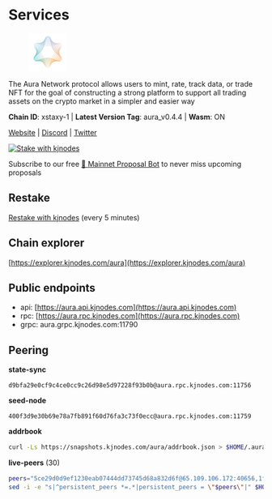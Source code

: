 # Services

<figure><img src="https://raw.githubusercontent.com/kj89/cosmos-images/main/logos/aura.png" alt=""><figcaption></figcaption></figure>

The Aura Network protocol allows users to mint, rate, track data,  or trade NFT for the goal of constructing a strong platform to  support all trading assets on the crypto market in a simpler and easier way

**Chain ID**: xstaxy-1 | **Latest Version Tag**: aura_v0.4.4 | **Wasm**: ON

[Website](https://aura.network) | [Discord](https://discord.gg/hpvF5QcWRf) | [Twitter](https://twitter.com/AuraNetworkHQ)

[![Stake with kjnodes](https://i.ibb.co/cr44Q8j/button-stake-with-kjnodes.png)](https://restake.app/aura/auravaloper17q4k3j6kcslrcuxtj9mxdcgez7kw7jdma8ykjs)

Subscribe to our free [🤖 Mainnet Proposal Bot](https://t.me/kjnodes_proposal_bot) to never miss upcoming proposals

## Restake

[Restake with kjnodes](https://restake.app/aura/auravaloper17q4k3j6kcslrcuxtj9mxdcgez7kw7jdma8ykjs) (every 5 minutes)
## Chain explorer
[https://explorer.kjnodes.com/aura](https://explorer.kjnodes.com/aura)

## Public endpoints

* api: [https://aura.api.kjnodes.com](https://aura.api.kjnodes.com)
* rpc: [https://aura.rpc.kjnodes.com](https://aura.rpc.kjnodes.com)
* grpc: aura.grpc.kjnodes.com:11790

## Peering

**state-sync**

```text
d9bfa29e0cf9c4ce0cc9c26d98e5d97228f93b0b@aura.rpc.kjnodes.com:11756
```

**seed-node**

```text
400f3d9e30b69e78a7fb891f60d76fa3c73f0ecc@aura.rpc.kjnodes.com:11759
```

**addrbook**
```bash
curl -Ls https://snapshots.kjnodes.com/aura/addrbook.json > $HOME/.aura/config/addrbook.json
```

**live-peers** (30)
```bash
peers="5ce29d0d9ef1230eab07444dd73745d68a832d6f@65.109.106.172:40656,1f536bba1e1922d8920ab742afd8c78b447c68b2@194.163.178.191:26676,07317346ab58eb4de14fe8c7705863002186d340@142.132.201.53:36656,fa474fe8f7159c9699fb39acb2925702f0474502@141.95.157.139:10156,0179528068da0dfaf61005cf5aa28793ca42b129@85.25.74.163:26656,670c0c23a1196e706e058133fbbb156f7f33b352@5.9.95.147:26656,63a90346040657406ddc48a2679e3bfbe17f717a@65.108.195.29:51656,5e87d03a29ceca5e376e55588d9b099bb5d9524f@136.38.83.242:25656,a859027129ee2524b57c43b9ecbe3bcc4d120efb@195.3.222.183:26656,10b4cb9cbd7d3dae1aacc97355c1269ce5e36c57@93.190.141.68:21056,3e7ef25f1c9829351936884618659167400eb0f1@142.132.149.171:26656,b6a0d0d030f35ffffcfe92e72ea13933c1adbe62@116.202.174.253:21656,0599779759ed60e12ed39a94cd02d303ba10d591@95.214.52.174:36656,5de24f52cd9fa5121752942517c0c195c0682eb9@34.31.163.156:26656,1584b3aa3969def4a9f70555b3b442d334053e94@148.113.159.22:10156,3e05f2b0fdd750511dbff9d3f6a47d3bc3d4b1f0@141.95.204.81:61456,ed15ae05f17dd4e672eec0a96c38364d063b68dc@65.108.6.45:60756,34d759895c5a451488db34c686e74cb954d86723@65.108.135.212:26656,a8b07b528de5bde0a7d1c09a27d8cf3983905c41@209.159.148.90:26656,c9c0b28dcf2db5f0e7b756986d3326d62ba47e78@144.126.147.58:26656,7885a9e940b45b9a2183488ca3a901b043b6ed67@144.76.40.53:21756,4f95e3b40a652b758d551a0d3a6cc25603d9e179@38.242.150.61:27656,e46238ddcf2113b70f59b417994c375e2d67e265@71.236.119.108:40656,d2ea7c421c8bb552b84eba4c7924f9e78d3a79ae@176.9.158.219:41256,edbd221ceecf4e0234fb60d617a025c6b0e56bf0@178.250.154.15:36656,690e0fca18e89118f096b48a4d615a4cc56cdddd@194.126.172.246:12243,a19b89ebbf7331f435b8ef100ce501d2377922ea@209.126.116.182:26656,ced3a13f4f7200ce1a2392a5738c88532f794359@65.108.232.168:25656,57406c041d38af3bac9acdcb2b4bdc90dc7a8852@88.99.164.158:26656,aec1624fad0adf47f9b4f7300dcb8bd4d63567f1@57.128.20.163:21756"
sed -i -e "s|^persistent_peers *=.*|persistent_peers = \"$peers\"|" $HOME/.aura/config/config.toml
```
